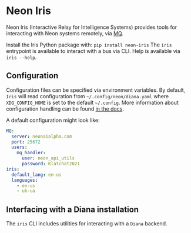 # Neon Iris
Neon Iris (Interactive Relay for Intelligence Systems) provides tools for
interacting with Neon systems remotely, via [MQ](https://github.com/NeonGeckoCom/chat_api_mq_proxy).

Install the Iris Python package with: `pip install neon-iris`
The `iris` entrypoint is available to interact with a bus via CLI. Help is available via `iris --help`.

## Configuration
Configuration files can be specified via environment variables. By default, 
`Iris` will read configuration from `~/.config/neon/diana.yaml` where 
`XDG_CONFIG_HOME` is set to the default `~/.config`.
More information about configuration handling can be found 
[in the docs](https://neongeckocom.github.io/neon-docs/quick_reference/configuration/).

A default configuration might look like:
```yaml
MQ:
  server: neonaialpha.com
  port: 25672
  users:
    mq_handler:
      user: neon_api_utils
      password: Klatchat2021
iris:
  default_lang: en-us
  languages:
    - en-us
    - uk-ua
```

## Interfacing with a Diana installation
The `iris` CLI includes utilities for interacting with a `Diana` backend.



